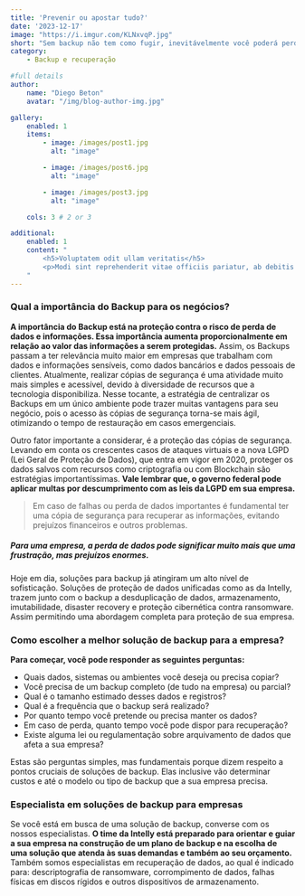 ```yaml
---
title: 'Prevenir ou apostar tudo?'
date: '2023-12-17'
image: "https://i.imgur.com/KLNxvqP.jpg"
short: "Sem backup não tem como fugir, inevitávelmente você poderá perder tudo ou ficar ficar refém da possibilidade de recuperação..."
category:
    - Backup e recuperação

#full details
author:
    name: "Diego Beton"
    avatar: "/img/blog-author-img.jpg"

gallery:
    enabled: 1
    items:
        - image: /images/post1.jpg
          alt: "image"

        - image: /images/post6.jpg
          alt: "image"

        - image: /images/post3.jpg
          alt: "image"

    cols: 3 # 2 or 3

additional:
    enabled: 1
    content: "
        <h5>Voluptatem odit ullam veritatis</h5>
        <p>Modi sint reprehenderit vitae officiis pariatur, ab debitis voluptate ea eius assumenda beatae, tempora, dolores deserunt, ipsam ipsum! Quod ipsam consequuntur distinctio velit sed ipsum quisquam, itaque placeat error non animi quam aut similique nulla ab. Quaerat dicta, dolores veritatis magnam quae aut omnis in porro.</p>
    "
---
```


### Qual a importância do Backup para os negócios?

**A importância do Backup está na proteção contra o risco de perda de dados e informações. Essa importância aumenta proporcionalmente em relação ao valor das informações a serem protegidas.** Assim, os Backups passam a ter relevância muito maior em empresas que trabalham com dados e informações sensíveis, como dados bancários e dados pessoais de clientes. Atualmente, realizar cópias de segurança é uma atividade muito mais simples e acessível, devido à diversidade de recursos que a tecnologia disponibiliza. Nesse tocante, a estratégia de centralizar os Backups em um único ambiente pode trazer muitas vantagens para seu negócio, pois o acesso às cópias de segurança torna-se mais ágil, otimizando o tempo de restauração em casos emergenciais.

Outro fator importante a considerar, é a proteção das cópias de segurança. Levando em conta os crescentes casos de ataques virtuais e a nova LGPD (Lei Geral de Proteção de Dados), que entra em vigor em 2020, proteger os dados salvos com recursos como criptografia ou com Blockchain são estratégias importantíssimas. **Vale lembrar que, o governo federal pode aplicar multas por descumprimento com as leis da LGPD em sua empresa.**

> Em caso de falhas ou perda de dados importantes é fundamental ter uma cópia de segurança para recuperar as informações, evitando prejuízos financeiros e outros problemas.

##### Para uma empresa, a perda de dados pode significar muito mais que uma frustração, mas prejuízos enormes.

Hoje em dia, soluções para backup já atingiram um alto nível de sofisticação. Soluções de proteção de dados unificadas como as da Intelly, trazem junto com o backup a desduplicação de dados, armazenamento, imutabilidade, disaster recovery e proteção cibernética contra ransomware. Assim permitindo uma abordagem completa para proteção de sua empresa.  

### Como escolher a melhor solução de backup para a empresa?

**Para começar, você pode responder as seguintes perguntas:** 
- Quais dados, sistemas ou ambientes você deseja ou precisa copiar?
- Você precisa de um backup completo (de tudo na empresa) ou parcial?
- Qual é o tamanho estimado desses dados e registros?
- Qual é a frequência que o backup será realizado?
- Por quanto tempo você pretende ou precisa manter os dados?
- Em caso de perda, quanto tempo você pode dispor para recuperação?
- Existe alguma lei ou regulamentação sobre arquivamento de dados que afeta a sua empresa?

Estas são perguntas simples, mas fundamentais porque dizem respeito a pontos cruciais de soluções de backup. Elas inclusive vão determinar custos e até o modelo ou tipo de backup que a sua empresa precisa.

### Especialista em soluções de backup para empresas
Se você está em busca de uma solução de backup, converse com os nossos especialistas. **O time da Intelly está preparado para orientar e guiar a sua empresa na construção de um plano de backup e na escolha de uma solução que atenda às suas demandas e também ao seu orçamento.** Também somos especialistas em recuperação de dados, ao qual é indicado para: descriptografia de ransomware, corrompimento de dados, falhas físicas em discos rígidos e outros dispositivos de armazenamento.
